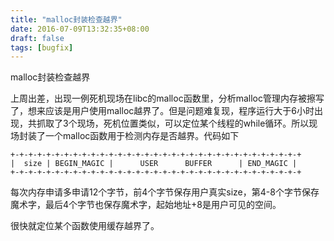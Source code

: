 ```yaml
---
title: "malloc封装检查越界"
date: 2016-07-09T13:32:35+08:00
draft: false
tags: [bugfix]
---
```


malloc封装检查越界

<!--more-->

上周出差，出现一例死机现场在libc的malloc函数里，分析malloc管理内存被擦写了，想来应该是用户使用malloc越界了。但是问题难复现，程序运行大于6小时出现，共抓取了3个现场，死机位置类似，可以定位某个线程的while循环。所以现场封装了一个malloc函数用于检测内存是否越界。代码如下

<script src="https://gist.github.com/xixitalk/d9364ee670f09f0365fd45466a773ba4.js"></script>

```
+-+-+-+-+-+-+-+-+-+-+-+-+-+-+-+-+-+-+-+-+-+-+-+-+-+-+-+-+-+-+-+-+
|  size | BEGIN_MAGIC |      USER      BUFFER      | END_MAGIC |
+-+-+-+-+-+-+-+-+-+-+-+-+-+-+-+-+-+-+-+-+-+-+-+-+-+-+-+-+-+-+-+-+
```

每次内存申请多申请12个字节，前4个字节保存用户真实size，第4-8个字节保存魔术字，最后4个字节也保存魔术字，起始地址+8是用户可见的空间。

很快就定位某个函数使用缓存越界了。

